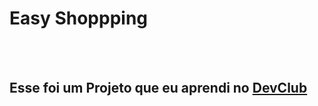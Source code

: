 <h1>Easy Shoppping</h1>
<br>
<br>
<h2>Esse foi um Projeto que eu aprendi no <a href="https://rodolfomori.com.br/devclub">DevClub</a></h2>
